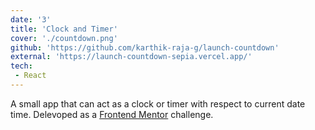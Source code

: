 ```yaml
---
date: '3'
title: 'Clock and Timer'
cover: './countdown.png'
github: 'https://github.com/karthik-raja-g/launch-countdown'
external: 'https://launch-countdown-sepia.vercel.app/'
tech:
 - React
---
```


A small app that can act as a clock or timer with respect to current date time. Delevoped as a [Frontend Mentor](https://www.frontendmentor.io/) challenge.
